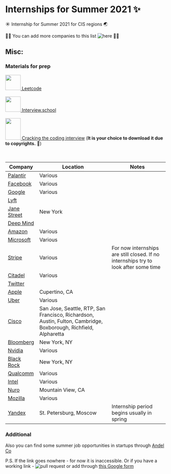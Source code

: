 # Internships for Summer 2021 :sparkles:

:sunny: Internship for Summer 2021 for CIS regions :earth_asia: 

:man_technologist: You can add more companies to this list ![here](https://forms.gle/CAYbDqid9zuWVAnu9) :woman_technologist:

## Misc:
### Materials for prep
[<img src="https://upload.wikimedia.org/wikipedia/commons/1/19/LeetCode_logo_black.png" width="48" height="48"> Leetcode](https://leetcode.com)<br/><br/>
[<img src="https://www.interviews.school/icons/icon-512x512.png?v=cedbca1e2154679cc269b4cb521932f2" width="48" height="48"> Interview.school](https://www.interviews.school/)<br/><br/>
[<img src="https://images-na.ssl-images-amazon.com/images/I/71jRvBEDNmL.jpg" width="48" height="68"> Cracking the coding interview](https://drive.google.com/file/d/1AH4LupxQOhV84IA26ev_Y8uVHh--S5tl/view?usp=sharing) (**It is your choice to download it due to copyrights.** :hankey:)<br/><br/><br/>

Company | Location | Notes
------------ | ------------- | ------------
[Palantir](https://jobs.lever.co/palantir/?commitment=Internship&src=PittCSC) | Various |
[Facebook](https://www.facebook.com/careers/jobs/654496918442526/) | Various | 
[Google](https://careers.google.com/students/) | Various | 
[Lyft](https://www.lyft.com/careers) |  | 
[Jane Street](https://www.janestreet.com/join-jane-street/position/4787572002/) | New York | 
[Deep Mind](https://deepmind.com/careers/internships) |  | 
[Amazon](https://www.amazon.jobs/en/jobs/1204415/software-development-engineer-internship-summer-2021-us?ref=PittCSC) | Various | 
[Microsoft](https://careers.microsoft.com/students/us/en) | Various | 
[Stripe](https://stripe.com/jobs) | Various | For now internships are still closed. If no internships try to look after some time
[Citadel](https://www.citadel.com/careers/open-positions/positions-for-students/) | Various | 
[Twitter](https://careers.twitter.com/en/university.html) |  | 
[Apple](https://jobs.apple.com/en-us/search?location=united-states-USA&team=internships-STDNT-INTRN) | Cupertino, CA | 
[Uber](https://www.uber.com/us/en/careers/list/) | Various | 
[Cisco](https://jobs.cisco.com/jobs/ProjectDetail/Software-Engineer-Bachelor-s-Intern-United-States/1295250?source=Pitt+CSC&tags=CDC+SnNG+students-and-new-graduate-programs) | San Jose, Seattle, RTP, San Francisco, Richardson, Austin, Fulton, Cambridge, Boxborough, Richfield, Alpharetta | 
[Bloomberg](https://careers.bloomberg.com/job/detail/84159) | New York, NY | 
[Nvidia](https://www.nvidia.com/en-us/about-nvidia/careers/university-recruiting/) | Various | 
[Black Rock](https://careers.blackrock.com/students) | New York, NY | 
[Qualcomm](https://www.qualcomm.com/company/careers) | Various | 
[Intel](https://jobs.intel.com/page/show/internships) | Various | 
[Nuro](https://nuro.ai/careers) | Mountain View, CA | 
[Mozilla](https://careers.mozilla.org/internships/) | Various | 
[Yandex](https://yandex.ru/yaintern) | St. Petersburg, Moscow | Internship period begins usually in spring

### Additional
Also you can find some summer job opportunities in startups through [Andel Co](https://angel.co/jobs?ref=onboarding)

P.S. If the link goes nowhere - for now it is inaccessible. Or if you have a working link - ![pull request](https://img.shields.io/github/issues-pr/treoa/cis-internships-21) or add through [this Google form](https://forms.gle/CAYbDqid9zuWVAnu9)